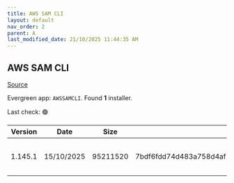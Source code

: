 ```yaml
---
title: AWS SAM CLI
layout: default
nav_order: 2
parent: A
last_modified_date: 21/10/2025 11:44:35 AM
---
```


## AWS SAM CLI

[Source](https://github.com/aws/aws-sam-cli/)

Evergreen app: `AWSSAMCLI`. Found **1** installer.

Last check: 🟢

| Version | Date       | Size     | Sha256                                                           | Architecture | InstallerType | Type | URI                                                                                                                                                                          |
| ------- | ---------- | -------- | ---------------------------------------------------------------- | ------------ | ------------- | ---- | ---------------------------------------------------------------------------------------------------------------------------------------------------------------------------- |
| 1.145.1 | 15/10/2025 | 95211520 | 7bdf6fdd74d483a758d4af2fdbd01c5d8d83132c686c2007e69ce56000813bb2 | x86          | Default       | msi  | [https://github.com/aws/aws-sam-cli/releases/download/v1.145.1/AWS_SAM_CLI_64_PY3.msi](https://github.com/aws/aws-sam-cli/releases/download/v1.145.1/AWS_SAM_CLI_64_PY3.msi) |
